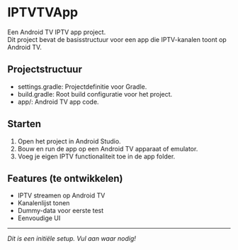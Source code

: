 # IPTVTVApp

Een Android TV IPTV app project.  
Dit project bevat de basisstructuur voor een app die IPTV-kanalen toont op Android TV.

## Projectstructuur
- settings.gradle: Projectdefinitie voor Gradle.
- build.gradle: Root build configuratie voor het project.
- app/: Android TV app code.

## Starten
1. Open het project in Android Studio.
2. Bouw en run de app op een Android TV apparaat of emulator.
3. Voeg je eigen IPTV functionaliteit toe in de app folder.

## Features (te ontwikkelen)
- IPTV streamen op Android TV
- Kanalenlijst tonen
- Dummy-data voor eerste test
- Eenvoudige UI

---

*Dit is een initiële setup. Vul aan waar nodig!*
